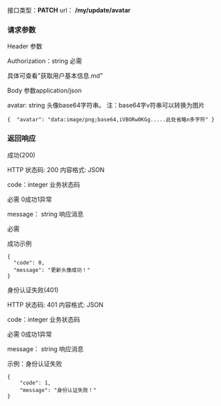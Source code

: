 接口类型：**PATCH**  		url： **/my/update/avatar**



### 请求参数

Header 参数

Authorization：string  必需

具体可查看"获取用户基本信息.md"



Body 参数application/json

avatar:	string 	头像base64字符串。 注：base64字v符串可以转换为图片

```
{  "avatar": "data:image/png;base64,iVBORw0KGg.....此处省略n多字符" }
```



### 返回响应

成功(200)

HTTP 状态码: 200	内容格式: JSON

code：integer 	业务状态码

必需	0成功1异常

message： string 	响应消息

必需

成功示例

```
{
  "code": 0,
  "message": "更新头像成功！"
}
```



身份认证失败(401)

HTTP 状态码: 401	内容格式: JSON

code：integer 	业务状态码

必需	0成功1异常

message： string 	响应消息

示例：身份认证失败

```
{  
    "code": 1,  
    "message": "身份认证失败！"
}
```

